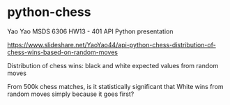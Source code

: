 # python-chess
Yao Yao MSDS 6306 HW13 - 401 API Python presentation

https://www.slideshare.net/YaoYao44/api-python-chess-distribution-of-chess-wins-based-on-random-moves

Distribution of chess wins: black and white expected values from random moves

From 500k chess matches, is it statistically significant that White wins from random moves simply because it goes first?
